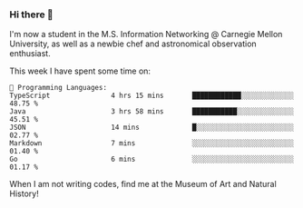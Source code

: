 ### Hi there 👋

I'm now a student in the M.S. Information Networking @ Carnegie Mellon University, as well as a newbie chef and astronomical observation enthusiast. 



<!--START_SECTION:waka-->
This week I have spent some time on: 

```text
💬 Programming Languages: 
TypeScript               4 hrs 15 mins       ████████████░░░░░░░░░░░░░   48.75 % 
Java                     3 hrs 58 mins       ███████████░░░░░░░░░░░░░░   45.51 % 
JSON                     14 mins             █░░░░░░░░░░░░░░░░░░░░░░░░   02.77 % 
Markdown                 7 mins              ░░░░░░░░░░░░░░░░░░░░░░░░░   01.40 % 
Go                       6 mins              ░░░░░░░░░░░░░░░░░░░░░░░░░   01.17 % 
```


<!--END_SECTION:waka-->

When I am not writing codes, find me at the Museum of Art and Natural History!
